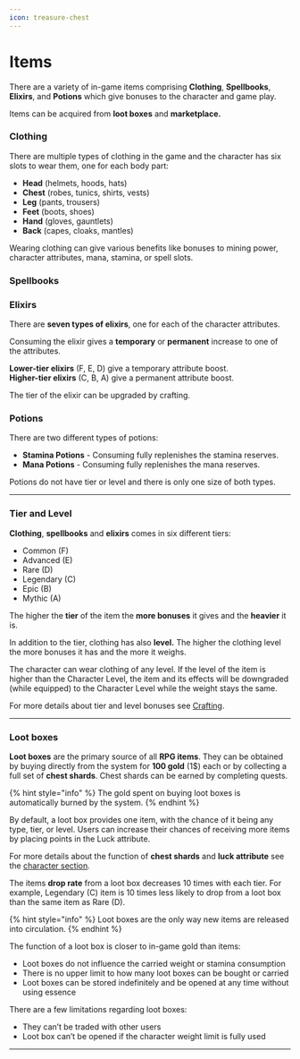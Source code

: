 ```yaml
---
icon: treasure-chest
---
```


# Items

 There are a variety of in-game items comprising **Clothing**, **Spellbooks**, **Elixirs**, and **Potions** which give bonuses to the character and game play. 

Items can be acquired from **loot boxes** and **marketplace.** 

### Clothing

There are multiple types of clothing in the game and the character has six slots to wear them, one for each body part:

* **Head** (helmets, hoods, hats)
* **Chest** (robes, tunics, shirts, vests)
* **Leg** (pants, trousers)
* **Feet** (boots, shoes)
* **Hand** (gloves, gauntlets)
* **Back** (capes, cloaks, mantles) 

Wearing clothing can give various benefits like bonuses to mining power, character attributes, mana, stamina, or spell slots.

### Spellbooks

### Elixirs

There are **seven types of elixirs**, one for each of the character attributes.

Consuming the elixir gives a **temporary** or **permanent** increase to one of the attributes.

**Lower-tier elixirs** (F, E, D) give a temporary attribute boost.\
**Higher-tier elixirs** (C, B, A) give a permanent attribute boost.

The tier of the elixir can be upgraded by crafting.


### Potions

There are two different types of potions: 

* **Stamina Potions** - Consuming fully replenishes the stamina reserves.
* **Mana Potions** - Consuming fully replenishes the mana reserves. 

Potions do not have tier or level and there is only one size of both types.

***

### Tier and Level

**Clothing**, **spellbooks** and **elixirs** comes in six different tiers:

* Common (F) 	
* Advanced (E) 	
* Rare (D)	
* Legendary (C) 	
* Epic (B) 	
* Mythic (A) 	

The higher the **tier** of the item the **more bonuses** it gives and the **heavier** it is.

In addition to the tier, clothing has also **level.** The higher the clothing level the more bonuses it has and the more it weighs.

The character can wear clothing of any level. If the level of the item is higher than the Character Level, the item and its effects will be downgraded (while equipped) to the Character Level while the weight stays the same.


For more details about tier and level bonuses see [Crafting](crafting.md).

***


### Loot boxes

**Loot boxes** are the primary source of all **RPG items**. They can be obtained by buying directly from the system for **100 gold** (1$) each or by collecting a full set of **chest shards**. Chest shards can be earned by completing quests.

{% hint style="info" %}
The gold spent on buying loot boxes is automatically burned by the system.
{% endhint %}

By default, a loot box provides one item, with the chance of it being any type, tier, or level. Users can increase their chances of receiving more items by placing points in the Luck attribute. 

For more details about the function of **chest shards** and **luck attribute** see the [character section](character.md).

The items **drop rate** from a loot box decreases 10 times with each tier. For example, Legendary (C) item is 10 times less likely to drop from a loot box than the same item as Rare (D). 


{% hint style="info" %}
Loot boxes are the only way new items are released into circulation. 
{% endhint %}

The function of a loot box is closer to in-game gold than items:

*  Loot boxes do not influence the carried weight or stamina consumption
*  There is no upper limit to how many loot boxes can be bought or carried
*  Loot boxes can be stored indefinitely and be opened at any time without using essence

There are a few limitations regarding loot boxes:

*  They can’t be traded with other users
*  Loot box can’t be opened if the character weight limit is fully used


***





